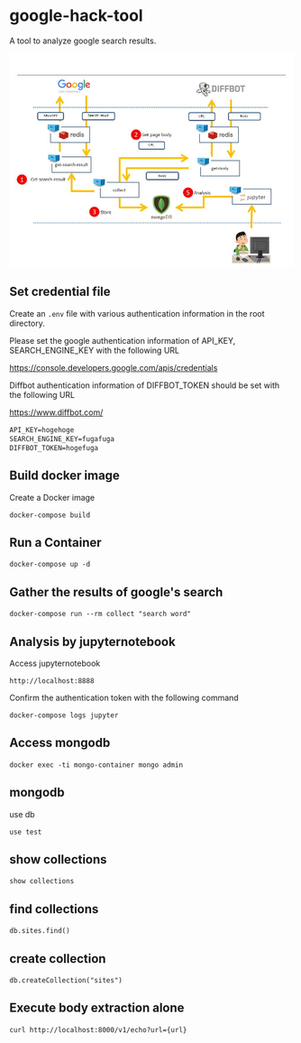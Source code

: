 google-hack-tool
====================
A tool to analyze google search results.

![summary](https://github.com/kuniiskywalker/google-hack-tool/blob/master/summary.jpg)

Set credential file
--------------------

Create an `.env` file with various authentication information in the root directory.

Please set the google authentication information of API_KEY, SEARCH_ENGINE_KEY with the following URL

https://console.developers.google.com/apis/credentials

Diffbot authentication information of DIFFBOT_TOKEN should be set with the following URL

https://www.diffbot.com/

```.env
API_KEY=hogehoge
SEARCH_ENGINE_KEY=fugafuga
DIFFBOT_TOKEN=hogefuga
```

Build docker image
--------------------

Create a Docker image

```
docker-compose build
```

Run a Container
--------------------

```
docker-compose up -d
```

Gather the results of google's search
--------------------

```
docker-compose run --rm collect "search word"
```

Analysis by jupyternotebook
--------------------

Access jupyternotebook

```
http://localhost:8888
```

Confirm the authentication token with the following command

```
docker-compose logs jupyter
```

Access mongodb
--------------------

```
docker exec -ti mongo-container mongo admin
```

## mongodb

use db
```
use test
```

## show collections
```
show collections
```

## find collections
```
db.sites.find()
```

## create collection
```
db.createCollection("sites")

```

Execute body extraction alone
--------------------

```
curl http://localhost:8000/v1/echo?url={url}
```
